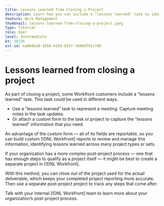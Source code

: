```yaml
---
title: Lessons Learned from Closing a Project
description: Learn how you can include a "lessons learned" task to identify what went well and what can improve the next time.
feature: Work Management
thumbnail: lessons-learned-from-closing-a-project.jpeg
type: Tutorial
role: User
level: Intermediate
kt: 10135
exl-id: ea0bd4a9-1656-419d-9357-7d48d791c74b
---
```

# Lessons learned from closing a project

As part of closing a project, some Workfront customers include a “lessons learned” task. This task could be used in different ways.

* Use a “lessons learned” task to represent a meeting. Capture meeting notes in the task updates.
* Or attach a custom form to the task or project to capture the “lessons learned” information that you need.

An advantage of the custom form — all of its fields are reportable, so you can build custom [!DNL Workfront] reports to review and manage this information, identifying lessons learned across many project types or sets.  

If your organization has a more complex post-project process — one that has enough steps to qualify as a project itself — it might be best to create a separate project in [!DNL Workfront].

With this method, you can close out of the project used for the actual deliverable, which keeps your completed project reporting more accurate. Then use a separate post-project project to track any steps that come after.

Talk with your internal [!DNL Workfront] team to learn more about your organization’s post-project process.
